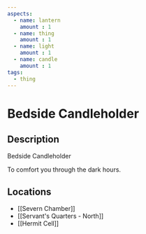 ```yaml
---
aspects: 
  - name: lantern
    amount : 1
  - name: thing
    amount : 1
  - name: light
    amount : 1
  - name: candle
    amount : 1
tags:
  - thing
---
```


# Bedside Candleholder

## Description
Bedside Candleholder

To comfort you through the dark hours.
## Locations
- [[Severn Chamber]]
- [[Servant's Quarters - North]]
- [[Hermit Cell]]